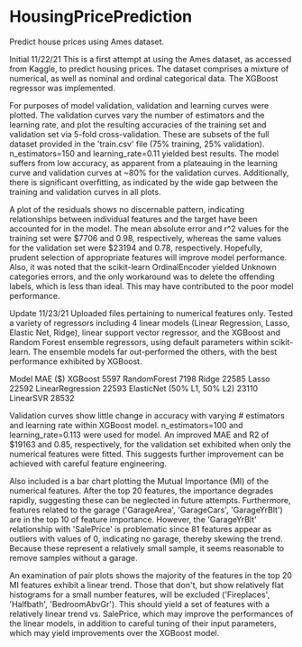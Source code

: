 # HousingPricePrediction
Predict house prices using Ames dataset.

Initial 11/22/21
This is a first attempt at using the Ames dataset, as accessed from Kaggle, to predict housing prices.  The dataset comprises a mixture of numerical, as well as nominal and ordinal categorical data.  The XGBoost regressor was implemented.

For purposes of model validation, validation and learning curves were plotted.  The validation curves vary the number of estimators and the learning rate, and plot the resulting accuracies of the training set and validation set via 5-fold cross-validation.  These are subsets of the full dataset provided in the 'train.csv' file (75% training, 25% validation).  n_estimators=150 and learning_rate=0.11 yielded best results.  The model suffers from low accuracy, as apparent from a plateauing in the learning curve and validation curves at ~80% for the validation curves.  Additionally, there is significant overfitting, as indicated by the wide gap between the training and validation curves in all plots.

A plot of the residuals shows no discernable pattern, indicating relationships between individual features and the target have been accounted for in the model.  The mean absolute error and r^2 values for the training set were $7706 and 0.98, respectively, whereas the same values for the validation set were $23194 and 0.78, respectively.  Hopefully, prudent selection of appropriate features will improve model performance.  Also, it was noted that the scikit-learn OrdinalEncoder yielded Unknown categories errors, and the only workaround was to delete the offending labels, which is less than ideal.  This may have contributed to the poor model performance.

Update 11/23/21
Uploaded files pertaining to numerical features only.  Tested a variety of regressors including 4 linear models (Linear Regression, Lasso, Elastic Net, Ridge), linear support vector regressor, and the XGBoost and Random Forest ensemble regressors, using default parameters within scikit-learn.  The ensemble models far out-performed the others, with the best performance exhibited by XGBoost.

Model                               MAE ($)
XGBoost                             5597
RandomForest                        7198
Ridge                               22585
Lasso                               22592
LinearRegression                    22593
ElasticNet (50% L1, 50% L2)         23110
LinearSVR                           28532

Validation curves show little change in accuracy with varying # estimators and learning rate within XGBoost model.  n_estimators=100 and learning_rate=0.113 were used for model.  An improved MAE and R2 of $19163 and 0.85, respectively, for the validation set exhibited when only the numerical features were fitted.  This suggests further improvement can be achieved with careful feature engineering.  

Also included is a bar chart plotting the Mutual Importance (MI) of the numerical features.  After the top 20 features, the importance degrades rapidly, suggesting these can be neglected in future attempts.  Furthermore, features related to the garage ('GarageArea', 'GarageCars', 'GarageYrBlt') are in the top 10 of feature importance.  However, the 'GarageYrBlt' relationship with 'SalePrice' is problematic since 81 features appear as outliers with values of 0, indicating no garage, thereby skewing the trend.  Because these represent a relatively small sample, it seems reasonable to remove samples without a garage.

An examination of pair plots shows the majority of the features in the top 20 MI features exhibit a linear trend.  Those that don't, but show relatively flat histograms for a small number features, will be excluded ('Fireplaces', 'Halfbath', 'BedroomAbvGr').  This should yield a set of features with a relatively linear trend vs. SalePrice, which may improve the performances of the linear models, in addition to careful tuning of their input parameters, which may yield improvements over the XGBoost model.
